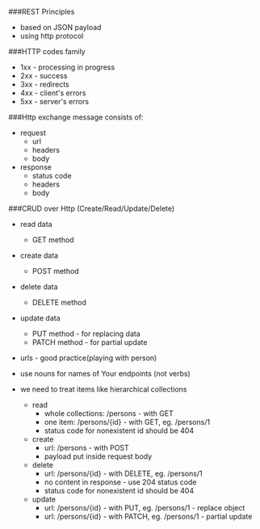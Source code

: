 ###REST Principles
- based on JSON payload
- using http protocol

###HTTP codes family
- 1xx - processing in progress
- 2xx - success
- 3xx - redirects
- 4xx - client's errors
- 5xx - server's errors

###Http exchange message consists of:
- request
  - url
  - headers
  - body
- response
  - status code
  - headers
  - body

###CRUD over Http (Create/Read/Update/Delete)
- read data
  - GET method
- create data
  - POST method
- delete data
  - DELETE method
- update data
  - PUT method - for replacing data
  - PATCH method - for partial update

- urls - good practice(playing with person)
- use nouns for names of Your endpoints (not verbs)
- we need to treat items like hierarchical collections
  - read
    - whole collections: /persons - with GET
    - one item: /persons/{id} - with GET, eg. /persons/1
    - status code for nonexistent id should be 404
  - create
    - url: /persons - with POST
    - payload put inside request body
  - delete
    - url: /persons/{id} - with DELETE, eg. /persons/1
    - no content in response - use 204 status code
    - status code for nonexistent id should be 404
  - update
    - url: /persons/{id} - with PUT, eg. /persons/1 - replace object
    - url: /persons/{id} - with PATCH, eg. /persons/1 - partial update
